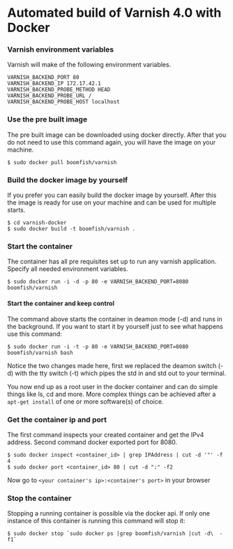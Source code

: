 Automated build of Varnish 4.0 with Docker
===========

### Varnish environment variables
Varnish will make of the following environment variables.

	VARNISH_BACKEND_PORT 80
	VARNISH_BACKEND_IP 172.17.42.1
	VARNISH_BACKEND_PROBE_METHOD HEAD
	VARNISH_BACKEND_PROBE_URL /
	VARNISH_BACKEND_PROBE_HOST localhost

### Use the pre built image
The pre built image can be downloaded using docker directly. After that you do not need to use this command again, you will have the image on your machine.

	$ sudo docker pull boomfish/varnish


### Build the docker image by yourself
If you prefer you can easily build the docker image by yourself. After this the image is ready for use on your machine and can be used for multiple starts.

	$ cd varnish-docker
	$ sudo docker build -t boomfish/varnish .


### Start the container
The container has all pre requisites set up to run any varnish application. Specify all needed environment variables.

	$ sudo docker run -i -d -p 80 -e VARNISH_BACKEND_PORT=8080 boomfish/varnish


#### Start the container and keep control
The command above starts the container in deamon mode (-d) and runs in the background. If you want to start it by yourself just to see what happens use this command:

	$ sudo docker run -i -t -p 80 -e VARNISH_BACKEND_PORT=8080 boomfish/varnish bash

Notice the two changes made here, first we replaced the deamon switch (-d) with the tty switch (-t) which pipes the std in and std out to your terminal.

You now end up as a root user in the docker container and can do simple things like ls, cd and more. More complex things can be achieved after a `apt-get install` of one or more software(s) of choice.

### Get the container ip and port
The first command inspects your created container and get the IPv4 address. Second command docker exported port for 8080.

    $ sudo docker inspect <container_id> | grep IPAddress | cut -d '"' -f 4
    $ sudo docker port <container_id> 80 | cut -d ":" -f2

Now go to `<your container's ip>:<container's port>` in your browser


### Stop the container
Stopping a running container is possible via the docker api. If only one instance of this container is running this command will stop it:

	$ sudo docker stop `sudo docker ps |grep boomfish/varnish |cut -d\  -f1`

